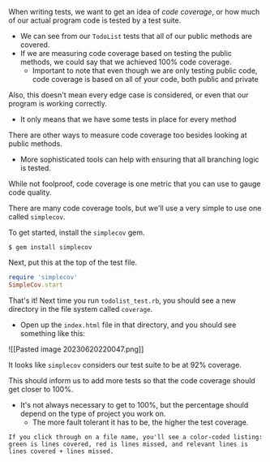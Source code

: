 
When writing tests, we want to get an idea of *code coverage*, or how much of our actual program code is tested by a test suite.
- We can see from our `TodoList` tests that all of our public methods are covered.
- If we are measuring code coverage based on testing the public methods, we could say that we achieved 100% code coverage.
	- Important to note that even though we are only testing public code, code coverage is based on all of your code, both public and private

Also, this doesn't mean every edge case is considered, or even that our program is working correctly.
- It only means that we have some tests in place for every method

There are other ways to measure code coverage too besides looking at public methods.
- More sophisticated tools can help with ensuring that all branching logic is tested.

While not foolproof, code coverage is one metric that you can use to gauge code quality.

There are many code coverage tools, but we'll use a very simple to use one called `simplecov`.

To get started, install the `simplecov` gem.

```terminal
$ gem install simplecov
```

Next, put this at the top of the test file.

```ruby
require 'simplecov'
SimpleCov.start
```

That's it! Next time you run `todolist_test.rb`, you should see a new directory in the file system called `coverage`. 
- Open up the `index.html` file in that directory, and you should see something like this:

![[Pasted image 20230620220047.png]]

It looks like `simplecov` considers our test suite to be at 92% coverage.

This should inform us to add more tests so that the code coverage should get closer to 100%.
- It's not always necessary to get to 100%, but the percentage should depend on the type of project you work on.
	- The more fault tolerant it has to be, the higher the test coverage.

```
If you click through on a file name, you'll see a color-coded listing: green is lines covered, red is lines missed, and relevant lines is lines covered + lines missed.
```

